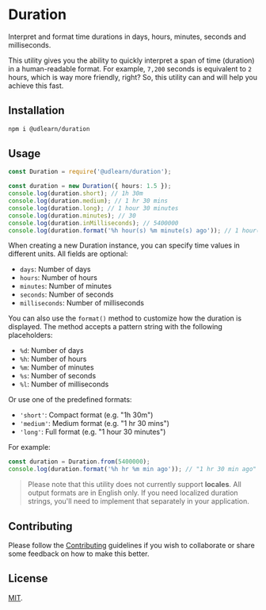 # Duration

Interpret and format time durations in days, hours, minutes, seconds and milliseconds.

This utility gives you the ability to quickly interpret a span of time (duration) in a
human-readable format. For example, `7,200` seconds is equivalent to `2` hours, which is
way more friendly, right? So, this utility can and will help you achieve this fast.

## Installation

```bash
npm i @udlearn/duration
```

## Usage

```ts
const Duration = require('@udlearn/duration');

const duration = new Duration({ hours: 1.5 });
console.log(duration.short); // 1h 30m
console.log(duration.medium); // 1 hr 30 mins
console.log(duration.long); // 1 hour 30 minutes
console.log(duration.minutes); // 30
console.log(duration.inMilliseconds); // 5400000
console.log(duration.format('%h hour(s) %m minute(s) ago')); // 1 hour(s) 30 minute(s) ago
```

When creating a new Duration instance, you can specify time values in different units.
All fields are optional:

- `days`: Number of days
- `hours`: Number of hours
- `minutes`: Number of minutes
- `seconds`: Number of seconds
- `milliseconds`: Number of milliseconds

You can also use the `format()` method to customize how the duration is displayed.
The method accepts a pattern string with the following placeholders:

- `%d`: Number of days
- `%h`: Number of hours
- `%m`: Number of minutes
- `%s`: Number of seconds
- `%l`: Number of milliseconds

Or use one of the predefined formats:

- `'short'`: Compact format (e.g. "1h 30m")
- `'medium'`: Medium format (e.g. "1 hr 30 mins")
- `'long'`: Full format (e.g. "1 hour 30 minutes")

For example:

```js
const duration = Duration.from(5400000);
console.log(duration.format('%h hr %m min ago')); // "1 hr 30 min ago"
```

> Please note that this utility does not currently support **locales**.
> All output formats are in English only. If you need localized duration strings,
> you'll need to implement that separately in your application.

## Contributing

Please follow the [Contributing](CONTRIBUTING.md) guidelines if you wish to collaborate
or share some feedback on how to make this better.

## License

[MIT](LICENSE).
